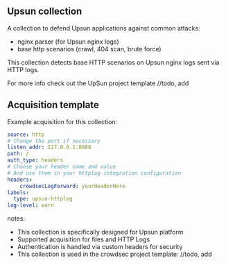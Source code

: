 ## Upsun collection

A collection to defend Upsun applications against common attacks:
 - nginx parser (for Upsun nginx logs)
 - base http scenarios (crawl, 404 scan, brute force)

This collection detects base HTTP scenarios on Upsun nginx logs sent via HTTP logs.

For more info check out the UpSun project template //todo, add <url to repo>

## Acquisition template

Example acquisition for this collection:

```yaml
source: http
# Change the port if necessary
listen_addr: 127.0.0.1:8888
path: /
auth_type: headers
# Choose your header name and value
# And use them in your httplog-integration configuration
headers:
    crowdsecLogForward: yourHeaderHere
labels:
  type: upsun-httplog
log-level: warn
```

notes:
 - This collection is specifically designed for Upsun platform
 - Supported acquisition for files and HTTP Logs
 - Authentication is handled via custom headers for security
 - This collection is used in the crowdsec project template: //todo, add <url to repo>